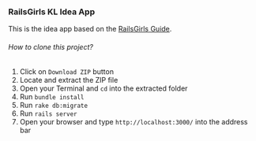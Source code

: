 ### RailsGirls KL Idea App

This is the idea app based on the [RailsGirls Guide](http://guides.railsgirls.com/app/).

###### How to clone this project?

1. Click on `Download ZIP` button
2. Locate and extract the ZIP file
3. Open your Terminal and `cd` into the extracted folder
4. Run `bundle install`
5. Run `rake db:migrate`
6. Run `rails server`
7. Open your browser and type `http://localhost:3000/` into the address bar